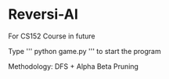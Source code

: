 # Reversi-AI

For CS152 Course in future

Type
'''
python game.py
'''
to start the program

Methodology: DFS + Alpha Beta Pruning
